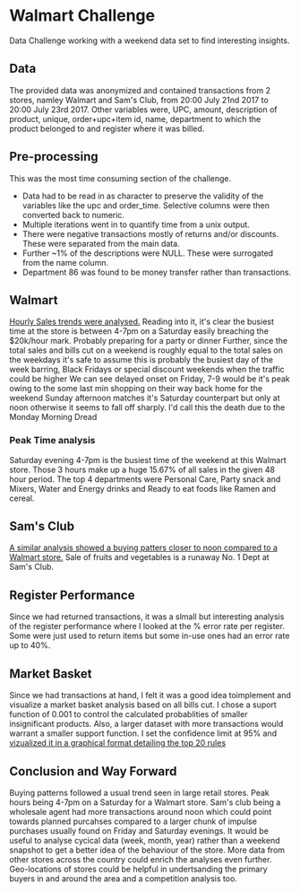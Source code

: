 # Walmart Challenge
Data Challenge working with a weekend data set to find interesting insights.

## Data
The provided data was anonymized and contained transactions from 2 stores, namley Walmart and Sam's Club, from 20:00 July 21nd 2017 to 20:00 July 23rd 2017. Other variables were, UPC, amount, description of product, unique, order+upc+item id, name, department to which the product belonged to and register where it was billed.

## Pre-processing
This was the most time consuming section of the challenge. 
- Data had to be read in as character to preserve the validity of the variables like the upc and order_time. Selective columns were then converted back to numeric. 
- Multiple iterations went in to quantify time from a unix output. 
- There were negative transactions mostly of returns and/or discounts. These were separated from the main data. 
- Further ~1% of the descriptions were NULL. These were surrogated from the name column.
- Department 86 was found to be money transfer rather than transactions.

## Walmart

[Hourly Sales trends were analysed.](Visualizations/Sales%20by%20Hour%20Fri-Sun.png) Reading into it, it's clear the busiest time at the store is between 4-7pm on a Saturday easily breaching the $20k/hour mark. Probably preparing for a party or dinner Further, since the total sales and bills cut on a weekend is roughly equal to the total sales on the weekdays it's safe to assume this is probably the busiest day of the week barring, Black Fridays or special discount weekends when the traffic could be higher We can see delayed onset on Friday, 7-9 would be it's peak owing to the some last min shopping on their way back home for the weekend Sunday afternoon matches it's Saturday counterpart but only at noon otherwise it seems to fall off sharply. I'd call this the death due to the Monday Morning Dread

### Peak Time analysis
Saturday evening 4-7pm is the busiest time of the weekend at this Walmart store. Those 3 hours make up a huge 15.67% of all sales in the given 48 hour period. The top 4 departments were Personal Care, Party snack and Mixers, Water and Energy drinks and Ready to eat foods like Ramen and cereal.

## Sam's Club
[A similar analysis showed a buying patters closer to noon compared to a Walmart store.](Visualizations/Sam's%20club%20Sales%20by%20hour%20Fri-Sun.png) Sale of fruits and vegetables is a runaway No. 1 Dept at Sam's Club.

## Register Performance
Since we had returned transactions, it was a slmall but interesting analysis of the register performance where I looked at the % error rate per register. Some were just used to return items but some in-use ones had an error rate up to 40%.

## Market Basket
Since we had transactions at hand, I felt it was a good idea toimplement and visualize a market basket analysis based on all bills cut. I chose a suport function of 0.001 to control the calculated probablities of smaller insignificant products. Also, a larger dataset with more transactions would warrant a smaller support function. I set the confidence limit at 95% and [vizualized it in a graphical format detailing the top 20 rules](Visualizations/Market%20Basket%20Top%2020%20rules.png)

## Conclusion and Way Forward
Buying patterns followed a usual trend seen in large retail stores. Peak hours being 4-7pm on a Saturday for a Walmart store. Sam's club being a wholesale agent had more transactions around noon which could point towards planned purcahses compared to a larger chunk of impulse purchases usually found on Friday and Saturday evenings. It would be useful to analyse cycical data (week, month, year) rather than a weekend snapshot to get a better idea of the behaviour of the store. More data from other stores across the country could enrich the analyses even further. Geo-locations of stores could be helpful in undertsanding the primary buyers in and around the area and a competition analysis too.

